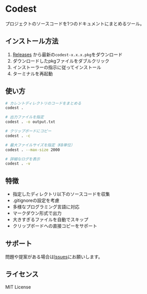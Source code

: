 # Codest

プロジェクトのソースコードを1つのドキュメントにまとめるツール。

## インストール方法

1. [Releases](https://github.com/no-problem-dev/codest/releases) から最新の`codest-x.x.x.pkg`をダウンロード
2. ダウンロードしたpkgファイルをダブルクリック
3. インストーラーの指示に従ってインストール
4. ターミナルを再起動

## 使い方

```bash
# カレントディレクトリのコードをまとめる
codest .

# 出力ファイルを指定
codest . -o output.txt

# クリップボードにコピー
codest . -c

# 最大ファイルサイズを指定（KB単位）
codest . --max-size 2000

# 詳細なログを表示
codest . -v
```

## 特徴

- 指定したディレクトリ以下のソースコードを収集
- .gitignoreの設定を考慮
- 多様なプログラミング言語に対応
- マークダウン形式で出力
- 大きすぎるファイルを自動でスキップ
- クリップボードへの直接コピーをサポート

## サポート

問題や提案がある場合は[Issues](https://github.com/no-problem-dev/codest/issues)にお願いします。

## ライセンス

MIT License